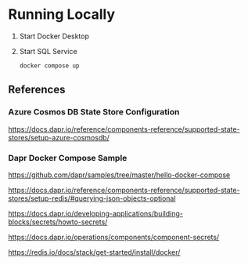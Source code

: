 # Running Locally

1. Start Docker Desktop
1. Start SQL Service

    ```
    docker compose up
    ```


## References

### Azure Cosmos DB State Store Configuration

https://docs.dapr.io/reference/components-reference/supported-state-stores/setup-azure-cosmosdb/

### Dapr Docker Compose Sample

https://github.com/dapr/samples/tree/master/hello-docker-compose


https://docs.dapr.io/reference/components-reference/supported-state-stores/setup-redis/#querying-json-objects-optional

https://docs.dapr.io/developing-applications/building-blocks/secrets/howto-secrets/

https://docs.dapr.io/operations/components/component-secrets/

https://redis.io/docs/stack/get-started/install/docker/